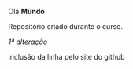 Olá **Mundo**

Repositório criado durante o curso.

*1ª alteração*

inclusão da linha pelo site do github
